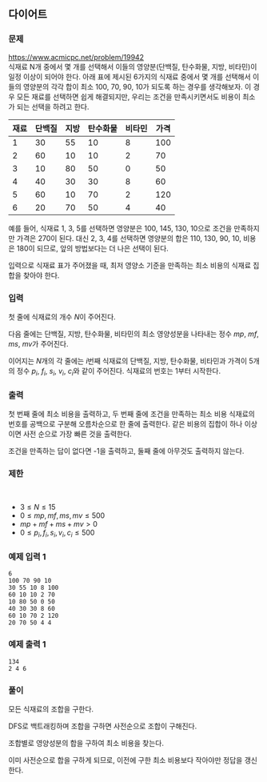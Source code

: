 ## 다이어트
### 문제
https://www.acmicpc.net/problem/19942  
식재료 N개 중에서 몇 개를 선택해서 이들의 영양분(단백질, 탄수화물, 지방, 비타민)이 일정 이상이 되어야 한다. 아래 표에 제시된 6가지의 식재료 중에서 몇 개를 선택해서 이들의 영양분의 각각 합이 최소 100, 70, 90, 10가 되도록 하는 경우를 생각해보자. 이 경우 모든 재료를 선택하면 쉽게 해결되지만, 우리는 조건을 만족시키면서도 비용이 최소가 되는 선택을 하려고 한다.

|재료|단백질|지방|탄수화물|비타민|가격|
|---|---|---|---|---|---|
|1|30|55|10|8|100|
|2|60|10|10|2|70|
|3|10|80|50|0|50|
|4|40|30|30|8|60|
|5|60|10|70|2|120|
|6|20|70|50|4|40|

예를 들어, 식재료 1, 3, 5를 선택하면 영양분은 100, 145, 130, 10으로 조건을 만족하지만 가격은 270이 된다. 대신 2, 3, 4를 선택하면 영양분의 합은 110, 130, 90, 10, 비용은 180이 되므로, 앞의 방법보다는 더 나은 선택이 된다.

입력으로 식재료 표가 주어졌을 때, 최저 영양소 기준을 만족하는 최소 비용의 식재료 집합을 찾아야 한다.

### 입력
첫 줄에 식재료의 개수 $N$이 주어진다.

다음 줄에는 단백질, 지방, 탄수화물, 비타민의 최소 영양성분을 나타내는 정수 
$mp$, $mf$, $ms$, $mv$가 주어진다.

이어지는 $N$개의 각 줄에는 $i$번째 식재료의 단백질, 지방, 탄수화물, 비타민과 가격이 5개의 정수 $p_i$, $f_i$, $s_i$, $v_i$, $c_i$와 같이 주어진다. 식재료의 번호는 1부터 시작한다.

### 출력
첫 번째 줄에 최소 비용을 출력하고, 두 번째 줄에 조건을 만족하는 최소 비용 식재료의 번호를 공백으로 구분해 오름차순으로 한 줄에 출력한다. 같은 비용의 집합이 하나 이상이면 사전 순으로 가장 빠른 것을 출력한다.

조건을 만족하는 답이 없다면 -1을 출력하고, 둘째 줄에 아무것도 출력하지 않는다.

### 제한
 
- $3 \le N \le 15$ 
 
- $0 \le mp, mf, ms, mv \le 500$ 
 
- $mp + mf + ms + mv > 0$ 
 
- $0 \le p_i, f_i, s_i, v_i, c_i \le 500$ 

### 예제 입력 1 
```
6
100 70 90 10
30 55 10 8 100
60 10 10 2 70
10 80 50 0 50
40 30 30 8 60
60 10 70 2 120
20 70 50 4 4
```

### 예제 출력 1 
```
134
2 4 6
```

### 풀이
모든 식재료의 조합을 구한다.

DFS로 백트래킹하며 조합을 구하면 사전순으로 조합이 구해진다.

조합별로 영양성분의 합을 구하여 최소 비용을 찾는다.

이미 사전순으로 합을 구하게 되므로, 이전에 구한 최소 비용보다 작아야만 정답을 갱신한다.